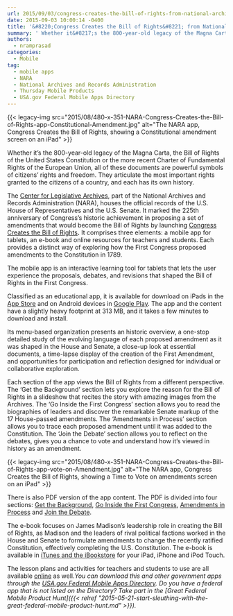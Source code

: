 ```yaml
---
url: 2015/09/03/congress-creates-the-bill-of-rights-from-national-archives.md
date: 2015-09-03 10:00:14 -0400
title: '&#8220;Congress Creates the Bill of Rights&#8221; from National Archives'
summary: ' Whether it&#8217;s the 800-year-old legacy of the Magna Carta, the Bill of Rights of the United States Constitution or the more recent Charter of Fundamental Rights of the European Union, all of these documents are powerful'
authors:
  - nramprasad
categories:
  - Mobile
tag:
  - mobile apps
  - NARA
  - National Archives and Records Administration
  - Thursday Mobile Products
  - USA.gov Federal Mobile Apps Directory
---
```


{{< legacy-img src="2015/08/480-x-351-NARA-Congress-Creates-the-Bill-of-Rights-app-Constitutional-Amendment.jpg" alt="The NARA app, Congress Creates the Bill of Rights, showing a Constitutional amendment screen on an iPad" >}}

Whether it&#8217;s the 800-year-old legacy of the Magna Carta, the Bill of Rights of the United States Constitution or the more recent Charter of Fundamental Rights of the European Union, all of these documents are powerful symbols of citizens’ rights and freedom. They articulate the most important rights granted to the citizens of a country, and each has its own history.

The [Center for Legislative Archives](http://www.archives.gov/legislative/), part of the National Archives and Records Administration (NARA), houses the official records of the U.S. House of Representatives and the U.S. Senate. It marked the 225th anniversary of Congress’s historic achievement in proposing a set of amendments that would become the Bill of Rights by launching [Congress Creates the Bill of Rights](http://www.archives.gov/legislative/resources/bill-of-rights.html)__.__ It comprises three elements: a mobile app for tablets, an e-book and online resources for teachers and students. Each provides a distinct way of exploring how the First Congress proposed amendments to the Constitution in 1789.

The mobile app is an interactive learning tool for tablets that lets the user experience the proposals, debates, and revisions that shaped the Bill of Rights in the First Congress.

Classified as an educational app, it is available for download on iPads in the [App Store](https://itunes.apple.com/us/app/congress-creates-bill-rights/id917839792?mt=8) and on Android devices in [Google Play](https://play.google.com/store/apps/details?id=com.nationalarchives.congresscreates). The app and the content have a slightly heavy footprint at 313 MB, and it takes a few minutes to download and install.

Its menu-based organization presents an historic overview, a one-stop detailed study of the evolving language of each proposed amendment as it was shaped in the House and Senate, a close-up look at essential documents, a time-lapse display of the creation of the First Amendment, and opportunities for participation and reflection designed for individual or collaborative exploration.

Each section of the app views the Bill of Rights from a different perspective. The &#8216;Get the Background&#8217; section lets you explore the reason for the Bill of Rights in a slideshow that recites the story with amazing images from the Archives. The &#8216;Go Inside the First Congress&#8217; section allows you to read the biographies of leaders and discover the remarkable Senate markup of the 17 House-passed amendments. The &#8216;Amendments in Process&#8217; section allows you to trace each proposed amendment until it was added to the Constitution. The &#8216;Join the Debate&#8217; section allows you to reflect on the debates, gives you a chance to vote and understand how it&#8217;s viewed in history as an amendment.

{{< legacy-img src="2015/08/480-x-351-NARA-Congress-Creates-the-Bill-of-Rights-app-vote-on-Amendment.jpg" alt="The NARA app, Congress Creates the Bill of Rights, showing a Time to Vote on amendments screen on an iPad" >}}

There is also PDF version of the app content. The PDF is divided into four sections: [Get the Background](http://www.archives.gov/legislative/resources/bill-of-rights/CCBR_I.pdf), [Go Inside the First Congress](http://www.archives.gov/legislative/resources/bill-of-rights/CCBR_IIA.pdf), [Amendments in Process](http://www.archives.gov/legislative/resources/bill-of-rights/CCBR_IIB.pdf) and [Join the Debate](http://www.archives.gov/legislative/resources/bill-of-rights/CCBR_III.pdf).

The e-book focuses on James Madison&#8217;s leadership role in creating the Bill of Rights, as Madison and the leaders of rival political factions worked in the House and Senate to formulate amendments to change the recently ratified Constitution, effectively completing the U.S. Constitution. The e-book is available in [iTunes and the iBookstore](http://www.archives.gov/global-pages/exit.html?link=https://itunes.apple.com/us/book/congress-creates-bill-rights/id917916560?ls=1&mt=11) for your iPad, iPhone and iPod Touch.

The lesson plans and activities for teachers and students to use are all available [online](http://www.archives.gov/legislative/resources/bill-of-rights.html) as well._You can download this and other government apps through the [USA.gov Federal Mobile Apps Directory](https://www.usa.gov/mobile-apps). Do you have a federal app that is not listed on the Directory? Take part in the [Great Federal Mobile Product Hunt]({{< relref "2015-05-21-start-sleuthing-with-the-great-federal-mobile-product-hunt.md" >}})._